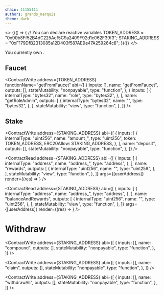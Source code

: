 ```yaml
---
chain: 11155111
authors: grands_marquis
theme: dark
---
```


<>
  {(() => {
    // You can declare reactive variables
    TOKEN_ADDRESS = "0x90b8Ff52B4dC225Acf5C9a2409F92d1e062F39f3";
    STAKING_ADDRESS = "0xF179DfB2313085a12D403f587AE9e47A259264c8";
  })()}
</>

You currently own <TokenBalance token={TOKEN_ADDRESS} address={userAddress}
/>.

## Faucet

<ContractWrite
  address={TOKEN_ADDRESS}
  functionName="getFromFaucet"
  abi={[
    {
      inputs: [],
      name: "getFromFaucet",
      outputs: [],
      stateMutability: "nonpayable",
      type: "function",
    },
    {
      inputs: [
        {
          internalType: "bytes32",
          name: "role",
          type: "bytes32",
        },
      ],
      name: "getRoleAdmin",
      outputs: [
        {
          internalType: "bytes32",
          name: "",
          type: "bytes32",
        },
      ],
      stateMutability: "view",
      type: "function",
    },
  ]}
/>

## Stake

<ContractWrite
  address={STAKING_ADDRESS}
  abi={[
    {
      inputs: [
        {
          internalType: "uint256",
          name: "amount_",
          type: "uint256",
          token: TOKEN_ADDRESS,
          ERC20Allow: STAKING_ADDRESS,
        },
      ],
      name: "deposit",
      outputs: [],
      stateMutability: "nonpayable",
      type: "function",
    },
  ]}
/>

<ContractRead
  address={STAKING_ADDRESS}
  abi={[
    {
      inputs: [
        {
          internalType: "address",
          name: "address_",
          type: "address",
        },
      ],
      name: "rewards",
      outputs: [
        {
          internalType: "uint256",
          name: "",
          type: "uint256",
        },
      ],
      stateMutability: "view",
      type: "function",
    },
  ]}
  args={[userAddress]}
  render={(res) => <TokenAmount token={TOKEN_ADDRESS} amount={res} />}
/>

<ContractRead
  address={STAKING_ADDRESS}
  abi={[
    {
      inputs: [
        {
          internalType: "address",
          name: "address_",
          type: "address",
        },
      ],
      name: "balanceAndRewards",
      outputs: [
        {
          internalType: "uint256",
          name: "",
          type: "uint256",
        },
      ],
      stateMutability: "view",
      type: "function",
    },
  ]}
  args={[userAddress]}
  render={(res) => <TokenAmount token={TOKEN_ADDRESS} amount={res} />}
/>

# Withdraw

<ContractWrite
  address={STAKING_ADDRESS}
  abi={[
    {
      inputs: [],
      name: "compound",
      outputs: [],
      stateMutability: "nonpayable",
      type: "function",
    },
  ]}
/>

<ContractWrite
  address={STAKING_ADDRESS}
  abi={[
    {
      inputs: [],
      name: "claim",
      outputs: [],
      stateMutability: "nonpayable",
      type: "function",
    },
  ]}
/>

<ContractWrite
  address={STAKING_ADDRESS}
  abi={[
    {
      inputs: [],
      name: "withdrawAll",
      outputs: [],
      stateMutability: "nonpayable",
      type: "function",
    },
  ]}
/>
